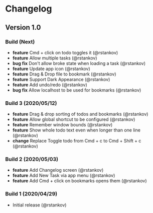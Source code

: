# Changelog

## Version 1.0

### Build (Next)

* __feature__ Cmd + click on todo toggles it (@rstankov)
* __feature__ Allow multiple tasks (@rstankov)
* __bug fix__ Don't allow broke state when loading a task (@rstankov)
* __feature__ Update app icon (@rstankov)
* __feature__ Drag & Drop file to bookmark (@rstankov)
* __feature__ Support Dark Appearance (@rstankov)
* __feature__ Add undo/redo (@rstankov)
* __bug fix__ Allow localhost to be used for bookmarks (@rstankov)

### Build 3 (2020/05/12)

* __feature__ Drag & drop sorting of todos and bookmarks (@rstankov)
* __feature__ Allow global shortcut to be configured (@rstankov)
* __feature__ Remember window bounds (@rstankov)
* __feature__ Show whole todo text even when longer than one line (@rstankov)
* __change__ Replace Toggle todo from Cmd + c to Cmd + Shift + c (@rstankov)

### Build 2 (2020/05/03)

* __feature__ Add Changelog screen (@rstankov)
* __feature__ Add New Task via app menu (@rstankov)
* __feature__ Add Cmd + click on bookmarks opens them (@rstankov)

### Build 1 (2020/04/29)

* Initial release (@rstankov)
